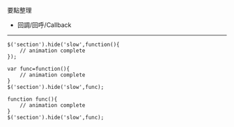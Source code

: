 要點整理
- 回調/回呼/Callback

---

```
$('section').hide('slow',function(){
	// animation complete
});
```

```
var func=function(){
	// animation complete
}
$('section').hide('slow',func);
```

```
function func(){
	// animation complete
}
$('section').hide('slow',func);
```